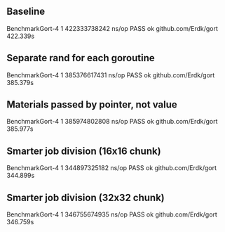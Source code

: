 ## Baseline

BenchmarkGort-4   	       1	422333738242 ns/op
PASS
ok  	github.com/Erdk/gort	422.339s

## Separate rand for each goroutine

BenchmarkGort-4   	       1	385376617431 ns/op
PASS
ok  	github.com/Erdk/gort	385.379s

## Materials passed by pointer, not value

BenchmarkGort-4   	       1	385974802808 ns/op
PASS
ok  	github.com/Erdk/gort	385.977s

## Smarter job division (16x16 chunk)

BenchmarkGort-4   	       1	344897325182 ns/op
PASS
ok  	github.com/Erdk/gort	344.899s

## Smarter job division (32x32 chunk)

BenchmarkGort-4   	       1	346755674935 ns/op
PASS
ok  	github.com/Erdk/gort	346.759s
